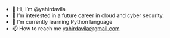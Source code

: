 - 👋 Hi, I’m @yahirdavila
- 👀 I’m interested in a future career in cloud and cyber security.
- 🌱 I’m currently learning Python language
- 📫 How to reach me yahirdavila@gmail.com

<!---
yahirdavila/yahirdavila is a ✨ special ✨ repository because its `README.md` (this file) appears on your GitHub profile.
You can click the Preview link to take a look at your changes.
--->
